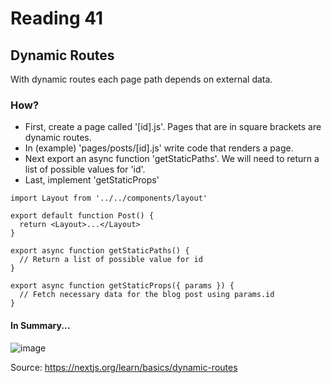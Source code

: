 # Reading 41

## Dynamic Routes

With dynamic routes each page path depends on external data. 

### How?

- First, create a page called '[id].js'. Pages that are in square brackets are dynamic routes.
- In (example) 'pages/posts/[id].js' write code that renders a page.
- Next export an async function 'getStaticPaths'. We will need to return a list of possible values for 'id'.
- Last, implement 'getStaticProps'

```
import Layout from '../../components/layout'

export default function Post() {
  return <Layout>...</Layout>
}

export async function getStaticPaths() {
  // Return a list of possible value for id
}

export async function getStaticProps({ params }) {
  // Fetch necessary data for the blog post using params.id
}
```
#### In Summary...

![image](https://user-images.githubusercontent.com/79380625/151206470-44f27e30-657a-499b-bd65-f8d930060b5d.png)

Source: https://nextjs.org/learn/basics/dynamic-routes
